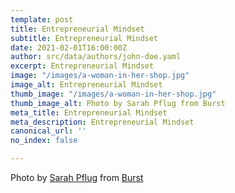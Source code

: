 ```yaml
---
template: post
title: Entrepreneurial Mindset
subtitle: Entrepreneurial Mindset
date: 2021-02-01T16:00:00Z
author: src/data/authors/john-doe.yaml
excerpt: Entrepreneurial Mindset
image: "/images/a-woman-in-her-shop.jpg"
image_alt: Entrepreneurial Mindset
thumb_image: "/images/a-woman-in-her-shop.jpg"
thumb_image_alt: Photo by Sarah Pflug from Burst
meta_title: Entrepreneurial Mindset
meta_description: Entrepreneurial Mindset
canonical_url: ''
no_index: false

---
```

Photo by [Sarah Pflug](https://burst.shopify.com/@sarahpflugphoto?utm_campaign=photo_credit&utm_content=Free+A+Woman+In+Her+Shop+Photo+%E2%80%94+High+Res+Pictures&utm_medium=referral&utm_source=credit) from [Burst](https://burst.shopify.com/entrepreneur?utm_campaign=photo_credit&utm_content=Free+A+Woman+In+Her+Shop+Photo+%E2%80%94+High+Res+Pictures&utm_medium=referral&utm_source=credit)